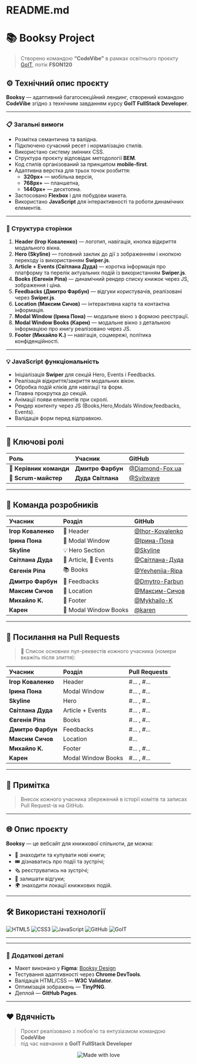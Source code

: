 
# README.md
# 📚 Booksy Project

> Створено командою **“CodeVibe”** в рамках освітнього проєкту [GoIT](https://goit.global/ua/), потік **FSON120**

<!-- <p align="center">
  <img src="https://upload.wikimedia.org/wikipedia/commons/9/9a/GoIT_logo.svg" alt="GoIT Logo" width="150"/>
</p> -->





## ⚙️ Технічний опис проєкту

**Booksy** — адаптивний багатосекційний лендинг, створений командою **CodeVibe** згідно з технічним завданням курсу **GoIT FullStack Developer**.

---

### 📋 Загальні вимоги

- Розмітка семантична та валідна.
- Підключено сучасний ресет і нормалізацію стилів.
- Використано систему змінних CSS.
- Структура проєкту відповідає методології **BEM**.
- Код стилів організований за принципом **mobile-first**.
- Адаптивна верстка для трьох точок розбиття:
  - **320px+** — мобільна версія,
  - **768px+** — планшетна,
  - **1440px+** — десктопна.
- Застосовано **Flexbox** і  для побудови макета.
- Використано **JavaScript** для інтерактивності та роботи динамічних елементів.

---

### 🧩 Структура сторінки

1. **Header (Ігор Коваленко)** — логотип, навігація, кнопка відкриття модального вікна.  
2. **Hero (Skyline)** — головний заклик до дії з зображенням і кнопкою переходу  із використанням **Swiper.js**.  
3. **Article + Events (Світлана Дуда)** — коротка інформація про платформу та перелік актуальних подій із використанням **Swiper.js**.  
4. **Books (Євгенія Ріпа)** — динамічний рендер списку книжок через JS, зображення і ціна.  
5. **Feedbacks (Дмитро Фарбун)** — відгуки користувачів, реалізовані через **Swiper.js**.  
6. **Location (Максим Сичов)** — інтерактивна карта та контактна інформація.  
7. **Modal Window (Ірина Пона)** — модальне вікно з формою реєстрації.  
8. **Modal Window Books (Карен)** — модальне вікно з детальною інформацією про книгу реалізовано через JS.  
9. **Footer (Михайло K.)** — навігація, соцмережі, політика конфіденційності.

---

### 💡 JavaScript функціональність

- Ініціалізація **Swiper** для секцій Hero, Events і Feedbacks.
- Реалізація відкриття/закриття модальних вікон.
- Обробка подій кліків для навігації та форм.
- Плавна прокрутка до секцій.
- Анімації появи елементів при скролі.
- Рендер контенту через JS (Books,Hero,Modals Window,feedbacks, Events).
- Валідація форм перед відправкою.
---

## 🚀 Ключові ролі

| Роль | Учасник | GitHub |
|:----|:---------|:--------|
| 🧠 **Керівник команди** | **Дмитро Фарбун** | [@Diamond-Fox.ua](https://github.com/) |
| 🧭 **Scrum-майстер** | **Дуда Світлана** | [@Svitwave](https://github.com/) |

---

## 👥 Команда розробників

| Учасник | Розділ | GitHub |
|:--------|:--------|:--------|
| **Ігор Коваленко** | 🧠 Header | [@Ihor-Kovalenko](https://github.com/) |
| **Ірина Пона** | 💬 Modal Window | [@Ірина-Пона](https://github.com/) |
| **Skyline** | 💡 Hero Section | [@Skyline](https://github.com/) |
| **Світлана Дуда** | 📰 Article, 🎉 Events | [@Світлана-Дуда](https://github.com/) |
| **Євгенія Ріпа** | 📚 Books | [@Yevheniia-Ripa](https://github.com/) |
| **Дмитро Фарбун** | 💬 Feedbacks | [@Dmytro-Farbun](https://github.com/) |
| **Максим Сичов** | 📍 Location | [@Максим-Сичов](https://github.com/) |
| **Михайло K.** | 🔧 Footer | [@Mykhailo-K](https://github.com/) |
| **Карен** | 🔧 Modal Window Books | [@karen](https://github.com/) |

---

## 🔗 Посилання на Pull Requests

> 🧩 Список основних пул-реквестів кожного учасника (номери вкажіть після злиття):

| Учасник | Розділ | Pull Requests |
|:--------|:--------|:---------------|
| **Ігор Коваленко** | Header | #... , #... |
| **Ірина Пона** | Modal Window | #... , #... |
| **Skyline** | Hero | #... , #... |
| **Світлана Дуда** | Article + Events | #... , #... |
| **Євгенія Ріпа** | Books | #... , #... |
| **Дмитро Фарбун** | Feedbacks | #... , #... |
| **Максим Сичов** | Location | #... |
| **Михайло K.** | Footer | #... , #... |
**Kарен** | Modal Window Books | #... , #... |

---

## 🧾 Примітка
  
> Внесок кожного учасника збережений в історії комітів та записах Pull Request-ів на GitHub.

---

## 🌐 Опис проєкту

**Booksy** — це вебсайт для книжкової спільноти, де можна:
- 📖 знаходити та купувати нові книги;
- 🎟️ дізнаватись про події та зустрічі;
- 🗞️ реєструватись на зустрічі;
- 💬 залишати відгуки;
- 🌍 знаходити локації книжкових подій.

---

## 🛠 Використані технології

![HTML5](https://img.shields.io/badge/HTML5-E34F26?style=for-the-badge&logo=html5&logoColor=white)
![CSS3](https://img.shields.io/badge/CSS3-2965f1?style=for-the-badge&logo=css3&logoColor=white)
![JavaScript](https://img.shields.io/badge/JavaScript-f7df1e?style=for-the-badge&logo=javascript&logoColor=black)
![GitHub](https://img.shields.io/badge/GitHub-000?style=for-the-badge&logo=github&logoColor=white)
![GoIT](https://img.shields.io/badge/GoIT-FCC419?style=for-the-badge)

---


---

### 📐 Додаткові деталі

- Макет виконано у **Figma**: [Booksy Design](https://www.figma.com/...)  
- Тестування адаптивності через **Chrome DevTools**.  
- Валідація HTML/CSS — **W3C Validator**.  
- Оптимізація зображень — **TinyPNG**.  
- Деплой — **GitHub Pages**.

---


## ❤️ Вдячність

> Проєкт реалізовано з любов’ю та ентузіазмом командою **CodeVibe**  
> під час навчання в **GoIT FullStack Developer**

<p align="center">
  <img src="https://img.shields.io/badge/Made_with_❤️_by_CodeVibe-F06292?style=for-the-badge" alt="Made with love"/>
</p>
